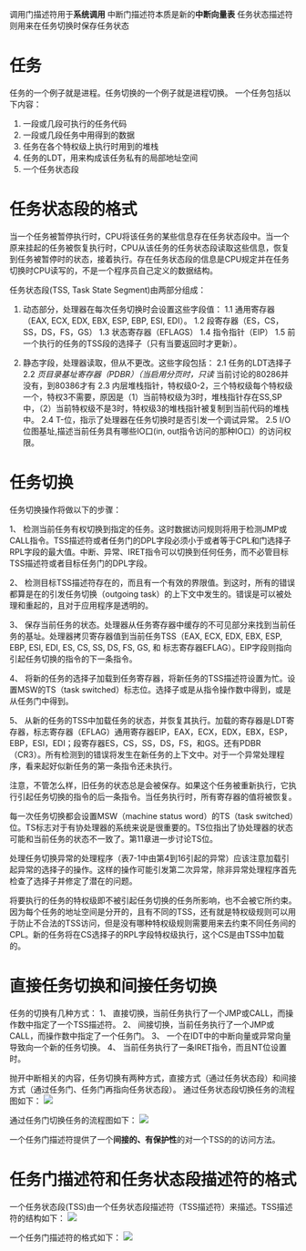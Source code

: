 调用门描述符用于**系统调用**
中断门描述符本质是新的**中断向量表**
任务状态描述符则用来在任务切换时保存任务状态

# 任务
任务的一个例子就是进程。任务切换的一个例子就是进程切换。
一个任务包括以下内容：
1. 一段或几段可执行的任务代码
2. 一段或几段任务中用得到的数据
3. 任务在各个特权级上执行时用到的堆栈
4. 任务的LDT，用来构成该任务私有的局部地址空间
5. 一个任务状态段

# 任务状态段的格式

当一个任务被暂停执行时，CPU将该任务的某些信息存在任务状态段中。当一个原来挂起的任务被恢复执行时，CPU从该任务的任务状态段读取这些信息，恢复到任务被暂停时的状态，接着执行。存在任务状态段的信息是CPU规定并在任务切换时CPU读写的，不是一个程序员自己定义的数据结构。

任务状态段(TSS, Task State Segment)由两部分组成：

1. 动态部分，处理器在每次任务切换时会设置这些字段值：
1.1 通用寄存器（EAX, ECX, EDX, EBX, ESP, EBP, ESI, EDI）。
1.2 段寄存器（ES，CS，SS，DS，FS，GS）
1.3 状态寄存器（EFLAGS）
1.4 指令指针（EIP）
1.5 前一个执行的任务的TSS段的选择子（只有当要返回时才更新）。

2. 静态字段，处理器读取，但从不更改。这些字段包括：
    2.1 任务的LDT选择子
2.2 _页目录基址寄存器（PDBR）（当启用分页时，只读_  当前讨论的80286并没有，到80386才有
2.3 内层堆栈指针，特权级0-2，三个特权级每个特权级一个，特权3不需要，原因是（1）当前特权级为3时，堆栈指针存在SS,SP中，（2）当前特权级不是3时，特权级3的堆栈指针被复制到当前代码的堆栈中。
2.4 T-位，指示了处理器在任务切换时是否引发一个调试异常。
2.5 I/O 位图基址,描述当前任务具有哪些IO口(in, out指令访问的那种IO口）的访问权限。

# 任务切换
任务切换操作将做以下的步骤：

1、  检测当前任务有权切换到指定的任务。这时数据访问规则将用于检测JMP或CALL指令。TSS描述符或者任务门的DPL字段必须小于或者等于CPL和门选择子RPL字段的最大值。中断、异常、IRET指令可以切换到任何任务，而不必管目标TSS描述符或者目标任务门的DPL字段。

2、  检测目标TSS描述符存在的，而且有一个有效的界限值。到这时，所有的错误都算是在的引发任务切换（outgoing task）的上下文中发生的。错误是可以被处理和重起的，且对于应用程序是透明的。

3、  保存当前任务的状态。处理器从任务寄存器中缓存的不可见部分来找到当前任务的基址。处理器拷贝寄存器值到当前任务TSS（EAX, ECX, EDX, EBX, ESP, EBP, ESI, EDI, ES, CS, SS, DS, FS, GS, 和 标志寄存器EFLAG）。EIP字段则指向引起任务切换的指令的下一条指令。

4、  将新的任务的选择子加载到任务寄存器，将新任务的TSS描述符设置为忙。设置MSW的TS（task switched）标志位。选择子或是从指令操作数中得到，或是从任务门中得到。

5、  从新的任务的TSS中加载任务的状态，并恢复其执行。加载的寄存器是LDT寄存器，标志寄存器（EFLAG）通用寄存器EIP，EAX，ECX，EDX，EBX，ESP，EBP，ESI，EDI；段寄存器ES，CS，SS，DS，FS，和GS。还有PDBR（CR3）。所有检测到的错误将发生在新任务的上下文中。对于一个异常处理程序，看来起好似新任务的第一条指令还未执行。

注意，不管怎么样，旧任务的状态总是会被保存。如果这个任务被重新执行，它执行引起任务切换的指令的后一条指令。当任务执行时，所有寄存器的值将被恢复。

每一次任务切换都会设置MSW（machine status word）的TS（task switched）位。TS标志对于有协处理器的系统来说是很重要的。TS位指出了协处理器的状态可能和当前任务的状态不一致了。第11章进一步讨论TS位。

处理任务切换异常的处理程序（表7-1中由第4到16引起的异常）应该注意加载引起异常的选择子的操作。这样的操作可能引发第二次异常，除非异常处理程序首先检查了选择子并修定了潜在的问题。

将要执行的任务的特权级即不被引起任务切换的任务所影响，也不会被它所约束。因为每个任务的地址空间是分开的，且有不同的TSS，还有就是特权级规则可以用于防止不合法的TSS访问，但是没有哪种特权级规则需要用来去约束不同任务间的CPL。新的任务将在CS选择子的RPL字段特权级执行，这个CS是由TSS中加载的。

# 直接任务切换和间接任务切换

任务的切换有几种方式：
1、  直接切换，当前任务执行了一个JMP或CALL，而操作数中指定了一个TSS描述符。
2、  间接切换，当前任务执行了一个JMP或CALL，而操作数中指定了一个任务门。
3、  一个在IDT中的中断向量或异常向量导致向一个新的任务切换。
4、  当前任务执行了一条IRET指令，而且NT位设置时。

抛开中断相关的内容，任务切换有两种方式，直接方式（通过任务状态段）和间接方式（通过任务门、任务门再指向任务状态段）。
通过任务状态段切换任务的流程图如下：
![](../assets/0_12861297341vSV.jpg)

通过任务门切换任务的流程图如下：
![](../assets/0_1286129769yZDS.jpg)


一个任务门描述符提供了一个**间接的、有保护性**的对一个TSS的的访问方法。


# 任务门描述符和任务状态段描述符的格式

一个任务状态段(TSS)由一个任务状态段描述符（TSS描述符）来描述。TSS描述符的结构如下：
![](../assets/TSS_Descriptor.png)

一个任务门描述符的格式如下：
![](../assets/task_gate_descriptor.png)